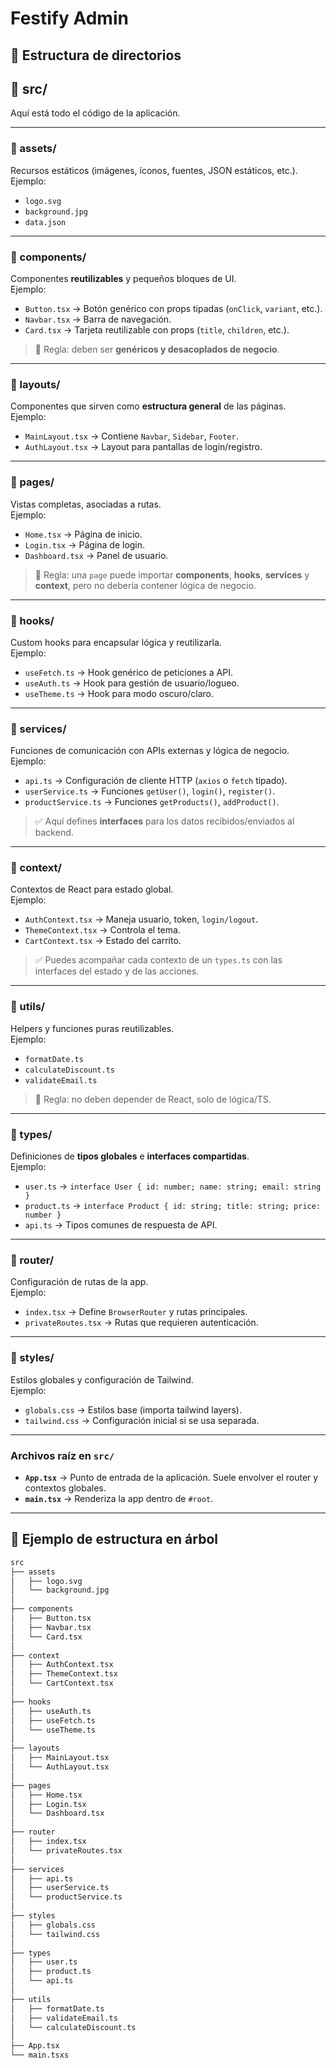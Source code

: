 # Festify Admin

## 📂 Estructura de directorios

## 📂 src/
Aquí está todo el código de la aplicación.

---

### 📂 assets/
Recursos estáticos (imágenes, íconos, fuentes, JSON estáticos, etc.).  
Ejemplo:
- `logo.svg`
- `background.jpg`
- `data.json`

---

### 📂 components/
Componentes **reutilizables** y pequeños bloques de UI.  
Ejemplo:
- `Button.tsx` → Botón genérico con props tipadas (`onClick`, `variant`, etc.).
- `Navbar.tsx` → Barra de navegación.
- `Card.tsx` → Tarjeta reutilizable con props (`title`, `children`, etc.).

> 🔑 Regla: deben ser **genéricos y desacoplados de negocio**.

---

### 📂 layouts/
Componentes que sirven como **estructura general** de las páginas.  
Ejemplo:
- `MainLayout.tsx` → Contiene `Navbar`, `Sidebar`, `Footer`.
- `AuthLayout.tsx` → Layout para pantallas de login/registro.

---

### 📂 pages/
Vistas completas, asociadas a rutas.  
Ejemplo:
- `Home.tsx` → Página de inicio.
- `Login.tsx` → Página de login.
- `Dashboard.tsx` → Panel de usuario.

> 🔑 Regla: una `page` puede importar **components**, **hooks**, **services** y **context**, pero no debería contener lógica de negocio.

---

### 📂 hooks/
Custom hooks para encapsular lógica y reutilizarla.  
Ejemplo:
- `useFetch.ts` → Hook genérico de peticiones a API.
- `useAuth.ts` → Hook para gestión de usuario/logueo.
- `useTheme.ts` → Hook para modo oscuro/claro.

---

### 📂 services/
Funciones de comunicación con APIs externas y lógica de negocio.  
Ejemplo:
- `api.ts` → Configuración de cliente HTTP (`axios` o `fetch` tipado).
- `userService.ts` → Funciones `getUser()`, `login()`, `register()`.
- `productService.ts` → Funciones `getProducts()`, `addProduct()`.

> ✅ Aquí defines **interfaces** para los datos recibidos/enviados al backend.

---

### 📂 context/
Contextos de React para estado global.  
Ejemplo:
- `AuthContext.tsx` → Maneja usuario, token, `login/logout`.
- `ThemeContext.tsx` → Controla el tema.
- `CartContext.tsx` → Estado del carrito.

> ✅ Puedes acompañar cada contexto de un `types.ts` con las interfaces del estado y de las acciones.

---

### 📂 utils/
Helpers y funciones puras reutilizables.  
Ejemplo:
- `formatDate.ts`
- `calculateDiscount.ts`
- `validateEmail.ts`

> 🔑 Regla: no deben depender de React, solo de lógica/TS.

---

### 📂 types/
Definiciones de **tipos globales** e **interfaces compartidas**.  
Ejemplo:
- `user.ts` → `interface User { id: number; name: string; email: string }`
- `product.ts` → `interface Product { id: string; title: string; price: number }`
- `api.ts` → Tipos comunes de respuesta de API.

---

### 📂 router/
Configuración de rutas de la app.  
Ejemplo:
- `index.tsx` → Define `BrowserRouter` y rutas principales.
- `privateRoutes.tsx` → Rutas que requieren autenticación.

---

### 📂 styles/
Estilos globales y configuración de Tailwind.  
Ejemplo:
- `globals.css` → Estilos base (importa tailwind layers).
- `tailwind.css` → Configuración inicial si se usa separada.

---

### Archivos raíz en `src/`
- **`App.tsx`** → Punto de entrada de la aplicación. Suele envolver el router y contextos globales.
- **`main.tsx`** → Renderiza la app dentro de `#root`.

---

## 🌲 Ejemplo de estructura en árbol

```bash
src
├── assets
│   ├── logo.svg
│   └── background.jpg
│
├── components
│   ├── Button.tsx
│   ├── Navbar.tsx
│   └── Card.tsx
│
├── context
│   ├── AuthContext.tsx
│   ├── ThemeContext.tsx
│   └── CartContext.tsx
│
├── hooks
│   ├── useAuth.ts
│   ├── useFetch.ts
│   └── useTheme.ts
│
├── layouts
│   ├── MainLayout.tsx
│   └── AuthLayout.tsx
│
├── pages
│   ├── Home.tsx
│   ├── Login.tsx
│   └── Dashboard.tsx
│
├── router
│   ├── index.tsx
│   └── privateRoutes.tsx
│
├── services
│   ├── api.ts
│   ├── userService.ts
│   └── productService.ts
│
├── styles
│   ├── globals.css
│   └── tailwind.css
│
├── types
│   ├── user.ts
│   ├── product.ts
│   └── api.ts
│
├── utils
│   ├── formatDate.ts
│   ├── validateEmail.ts
│   └── calculateDiscount.ts
│
├── App.tsx
└── main.tsxs